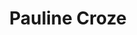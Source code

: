 ---
layout: post
category: concert
title: Pauline Croze
artists: 
- Pauline Croze
place: 
- Les Étoiles
country: France
city: Paris
---